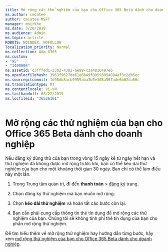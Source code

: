 ```yaml
---
title: Mở rộng các thử nghiệm của bạn cho Office 365 Beta dành cho doanh nghiệp
ms.author: cmcatee
author: cmcatee-MSFT
manager: mnirkhe
ms.date: 3/20/2018
ms.audience: Admin
ms.topic: article
ROBOTS: NOINDEX, NOFOLLOW
localization_priority: Normal
ms.collection: Adm_O365
ms.custom:
- "95"
- "1400006"
ms.assetid: c3fffed1-33b2-4382-ae99-c3a4816497e6
ms.openlocfilehash: 3963f9627da61e6b49f00593094084af3c2db5ec
ms.sourcegitcommit: 1d98db8acb9959aba3b5e308a567ade6b62da56c
ms.translationtype: MT
ms.contentlocale: vi-VN
ms.lasthandoff: 08/22/2019
ms.locfileid: "36526161"
---
```

# <a name="extend-your-trial-for-office-365-for-business"></a>Mở rộng các thử nghiệm của bạn cho Office 365 Beta dành cho doanh nghiệp

Nếu đăng ký dùng thử của bạn trong vòng 15 ngày kể từ ngày hết hạn và thử nghiệm đã không được mở rộng trước khi, bạn có thể kéo dài thử nghiệm của bạn cho một khoảng thời gian 30 ngày. Bạn chỉ có thể làm điều này một lần.
  
1. Trong Trung tâm quản trị, đi đến **thanh toán** \> [đăng ký](https://go.microsoft.com/fwlink/p/?linkid=842054) trang.

2. Chọn đăng ký thử nghiệm mà bạn muốn mở rộng.

3. Chọn **kéo dài thử nghiệm** và hoàn tất các bước còn lại.

4. Bạn cần phải cung cấp thông tin thẻ tín dụng để mở rộng các thử nghiệm của bạn. Chúng tôi sẽ không tính phí thẻ tín dụng của bạn cho phần mở rộng thử nghiệm.

Để tìm hiểu thêm về mở rộng thử nghiệm hay hướng dẫn từng bước, hãy xem [mở rộng thử nghiệm của bạn cho Office 365 Beta dành cho doanh nghiệp](https://docs.microsoft.com/office365/admin/subscriptions-and-billing/extend-your-trial).